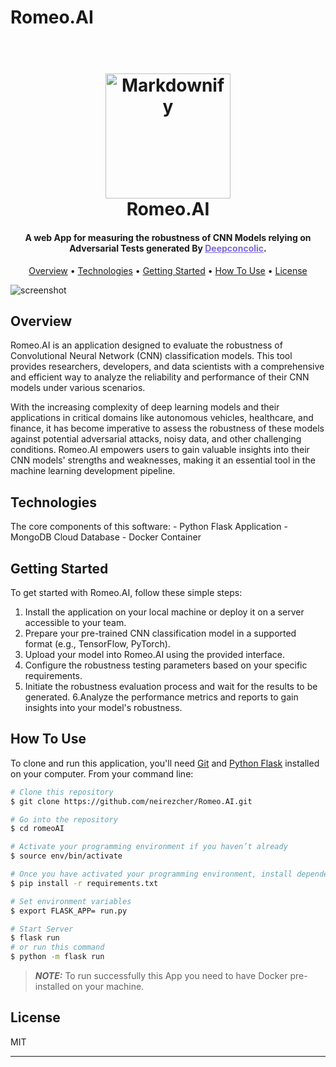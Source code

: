 # Romeo.AI

<h1 align="center">
  <br>
  <img src="https://upload.wikimedia.org/wikipedia/commons/f/f8/Romeo.ai_purple_adjusted_size.svg" alt="Markdownify" width="200">
  <br>
  Romeo.AI
  <br>
</h1>

<h4 align="center">A web App for measuring the robustness of CNN Models relying on Adversarial Tests generated By <a href="https://github.com/TrustAI/DeepConcolic" target="_blank" style="color:#7a6ad8">Deepconcolic</a>.</h4>



<p align="center">
  <a href="#overview">Overview</a> •
  <a href="#Technologies">Technologies</a> •
  <a href="#getting-started">Getting Started</a> •
  <a href="#how-to-use">How To Use</a> •
  <a href="#license">License</a>
</p>

![screenshot]()
 
## Overview
Romeo.AI is an application designed to evaluate the robustness of Convolutional Neural Network (CNN) classification models. This tool provides researchers, developers, and data scientists with a comprehensive and efficient way to analyze the reliability and performance of their CNN models under various scenarios.

With the increasing complexity of deep learning models and their applications in critical domains like autonomous vehicles, healthcare, and finance, it has become imperative to assess the robustness of these models against potential adversarial attacks, noisy data, and other challenging conditions. Romeo.AI empowers users to gain valuable insights into their CNN models' strengths and weaknesses, making it an essential tool in the machine learning development pipeline.

## Technologies
The core components of this software:
    - Python Flask Application
    - MongoDB Cloud Database
    - Docker Container
    
## Getting Started

To get started with Romeo.AI, follow these simple steps:
1. Install the application on your local machine or deploy it on a server accessible to your team.
2. Prepare your pre-trained CNN classification model in a supported format (e.g., TensorFlow, PyTorch).
3. Upload your model into Romeo.AI using the provided interface.
4. Configure the robustness testing parameters based on your specific requirements.
5. Initiate the robustness evaluation process and wait for the results to be generated.
6.Analyze the performance metrics and reports to gain insights into your model's robustness.

## How To Use

To clone and run this application, you'll need [Git](https://git-scm.com) and [Python Flask](https://flask.palletsprojects.com/en/2.3.x/installation/) installed on your computer. From your command line:

```bash
# Clone this repository
$ git clone https://github.com/neirezcher/Romeo.AI.git

# Go into the repository
$ cd romeoAI

# Activate your programming environment if you haven’t already
$ source env/bin/activate

# Once you have activated your programming environment, install dependencies using the pip install command:
$ pip install -r requirements.txt

# Set environment variables
$ export FLASK_APP= run.py

# Start Server
$ flask run
# or run this command
$ python -m flask run
```
> **_NOTE:_**  To run successfully this App you need to have Docker pre-installed on your machine.

## License

MIT

---




